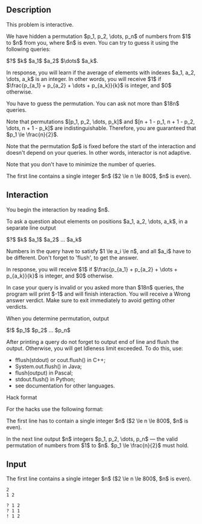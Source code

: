 ## Description

<div><p><span class="tex-font-style-bf">This problem is interactive</span>.</p><p>We have hidden a permutation $p_1, p_2, \dots, p_n$ of numbers from $1$ to $n$ from you, where $n$ <span class="tex-font-style-bf">is even</span>. You can try to guess it using the following queries:</p><p>$?$ $k$ $a_1$ $a_2$ $\dots$ $a_k$.</p><p>In response, you will learn if the average of elements with indexes $a_1, a_2, \dots, a_k$ is an integer. In other words, you will receive $1$ if $\frac{p_{a_1} + p_{a_2} + \dots + p_{a_k}}{k}$ is integer, and $0$ otherwise. </p><p>You have to guess the permutation. You can ask <span class="tex-font-style-bf">not more than $18n$ queries</span>.</p><p>Note that permutations $[p_1, p_2, \dots, p_k]$ and $[n + 1 - p_1, n + 1 - p_2, \dots, n + 1 - p_k]$ are indistinguishable. Therefore, <span class="tex-font-style-bf">you are guaranteed that $p_1 \le \frac{n}{2}$</span>.</p><p>Note that the permutation $p$ is fixed before the start of the interaction and doesn't depend on your queries. In other words, <span class="tex-font-style-bf">interactor is not adaptive</span>.</p><p>Note that you don't have to minimize the number of queries.</p></div><div class="input-specification"><p>The first line contains a single integer $n$ ($2 \le n \le 800$, $n$ <span class="tex-font-style-bf">is even</span>).</p></div><div><h2>Interaction</h2><p>You begin the interaction by reading $n$.</p><p>To ask a question about elements on positions $a_1, a_2, \dots, a_k$, in a separate line output</p><p>$?$ $k$ $a_1$ $a_2$ ... $a_k$</p><p>Numbers in the query have to satisfy $1 \le a_i \le n$, and all $a_i$ have to be different. Don't forget to 'flush', to get the answer.</p><p>In response, you will receive $1$ if $\frac{p_{a_1} + p_{a_2} + \dots + p_{a_k}}{k}$ is integer, and $0$ otherwise. </p><p>In case your query is invalid or you asked more than $18n$ queries, the program will print $-1$ and will finish interaction. You will receive a <span class="tex-font-style-bf">Wrong answer</span> verdict. Make sure to exit immediately to avoid getting other verdicts.</p><p>When you determine permutation, output </p><p>$!$ $p_1$ $p_2$ ... $p_n$</p><p>After printing a query do not forget to output end of line and flush the output. Otherwise, you will get <span class="tex-font-style-tt">Idleness limit exceeded</span>. To do this, use:</p><ul><li> <span class="tex-font-style-tt">fflush(stdout)</span> or <span class="tex-font-style-tt">cout.flush()</span> in C++;</li><li> <span class="tex-font-style-tt">System.out.flush()</span> in Java;</li><li> <span class="tex-font-style-tt">flush(output)</span> in Pascal;</li><li> <span class="tex-font-style-tt">stdout.flush()</span> in Python;</li><li> see documentation for other languages.</li></ul><p><span class="tex-font-style-bf">Hack format</span></p><p>For the hacks use the following format:</p><p>The first line has to contain a single integer $n$ ($2 \le n \le 800$, $n$ <span class="tex-font-style-bf">is even</span>).</p><p>In the next line output $n$ integers $p_1, p_2, \dots, p_n$&nbsp;— the valid permutation of numbers from $1$ to $n$. $p_1 \le \frac{n}{2}$ must hold.</p></div>

## Input

<p>The first line contains a single integer $n$ ($2 \le n \le 800$, $n$ <span class="tex-font-style-bf">is even</span>).</p>





```input1
2
1 2
```




```output1
? 1 2
? 1 1
! 1 2
```


